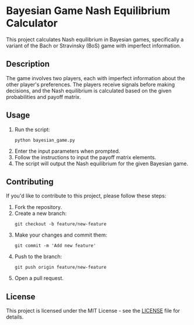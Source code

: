 <!DOCTYPE html>
<html lang="en">
<head>
    <meta charset="UTF-8">
    <meta name="viewport" content="width=device-width, initial-scale=1.0">
    <title>Bayesian Game Nash Equilibrium Calculator</title>
</head>
<body>

<h1>Bayesian Game Nash Equilibrium Calculator</h1>

<p>This project calculates Nash equilibrium in Bayesian games, specifically a variant of the Bach or Stravinsky (BoS) game with imperfect information.</p>

<h2>Description</h2>

<p>The game involves two players, each with imperfect information about the other player's preferences. The players receive signals before making decisions, and the Nash equilibrium is calculated based on the given probabilities and payoff matrix.</p>

<h2>Usage</h2>

<ol>
    <li>Run the script:</li>
    <pre><code>python bayesian_game.py</code></pre>

<li>Enter the input parameters when prompted.</li>
<li>Follow the instructions to input the payoff matrix elements.</li>
<li>The script will output the Nash equilibrium for the given Bayesian game.</li>
</ol>

<h2>Contributing</h2>

<p>If you'd like to contribute to this project, please follow these steps:</p>

<ol>
    <li>Fork the repository.</li>
    <li>Create a new branch:</li>
    <pre><code>git checkout -b feature/new-feature</code></pre>

<li>Make your changes and commit them:</li>
    <pre><code>git commit -m 'Add new feature'</code></pre>

<li>Push to the branch:</li>
    <pre><code>git push origin feature/new-feature</code></pre>

<li>Open a pull request.</li>
</ol>

<h2>License</h2>

<p>This project is licensed under the MIT License - see the <a href="LICENSE">LICENSE</a> file for details.</p>

</body>
</html>

